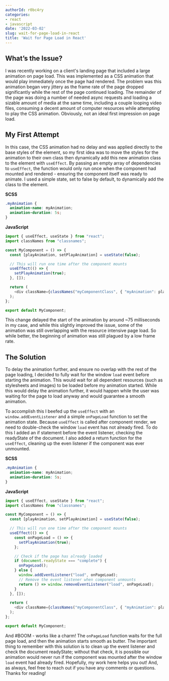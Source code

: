 ```yaml
---
authorId: r0bc4ry
categories:
- react
- javascript
date: '2022-03-02'
slug: wait-for-page-load-in-react
title: 'Wait for Page Load in React'
---
```


## What’s the Issue?

I was recently working on a client's landing page that included a large animation on page load. This was implemented as
a CSS animation that would play immediately once the page had rendered. The problem was this animation began very
jittery as the frame rate of the page dropped significantly while the rest of the page continued loading. The remainder
of the page was doing a number of needed async requests and loading a sizable amount of media at the same time,
including a couple looping video files, consuming a decent amount of computer resources while attempting to play the CSS
animation. Obviously, not an ideal first impression on page load.

## My First Attempt

In this case, the CSS animation had no delay and was applied directly to the base styles of the element, so my first
idea was to move the styles for the animation to their own class then dynamically add this new animation class to the
element with `useEffect`. By passing an empty array of dependencies to `useEffect`, the function would only run once
when the component had mounted and rendered - ensuring the component itself was ready to animate. I used a simple state,
set to false by default, to dynamically add the class to the element.

**SCSS**

```scss
.myAnimation {
  animation-name: myAnimation;
  animation-duration: 5s;
}
```

**JavaScript**

```javascript
import { useEffect, useState } from "react";
import classNames from "classnames";

const MyComponent = () => {
  const [playAnimation, setPlayAnimation] = useState(false);

  // This will run one time after the component mounts
  useEffect(() => {
    setPlayAnimation(true);
  }, []);

  return (
    <div className={classNames("myComponentClass", { "myAnimation": playAnimation })}/>
  );
};

export default MyComponent;
```

This change delayed the start of the animation by around ~75 milliseconds in my case, and while this slightly improved
the issue, some of the animation was still overlapping with the resource intensive page load. So while better, the
beginning of animation was still plagued by a low frame rate.

## The Solution

To delay the animation further, and ensure no overlap with the rest of the page loading, I decided to fully wait for the
window `load` event before starting the animation. This would wait for all dependent resources (such as stylesheets and
images) to be loaded before my animation started. While this would delay the animation further, it would happen while
the user was waiting for the page to load anyway and would guarantee a smooth animation.

To accomplish this I beefed up the `useEffect` with an `window.addEventListener` and a simple `onPageLoad` function to
set the animation state. Because `useEffect` is called after component render, we need to double-check the window `load`
event has not already fired. To do this I added an if statement before the event listener, checking the readyState of
the document. I also added a return function for the `useEffect`, cleaning up the even listener if the component was
ever unmounted.

**SCSS**

```scss
.myAnimation {
  animation-name: myAnimation;
  animation-duration: 5s;
}
```

**JavaScript**

```javascript
import { useEffect, useState } from "react";
import classNames from "classnames";

const MyComponent = () => {
  const [playAnimation, setPlayAnimation] = useState(false);

  // This will run one time after the component mounts
  useEffect(() => {
    const onPageLoad = () => {
      setPlayAnimation(true);
    };

    // Check if the page has already loaded
    if (document.readyState === "complete") {
      onPageLoad();
    } else {
      window.addEventListener("load", onPageLoad);
      // Remove the event listener when component unmounts
      return () => window.removeEventListener("load", onPageLoad);
    }
  }, []);

  return (
    <div className={classNames("myComponentClass", { "myAnimation": playAnimation })}/>
  );
};

export default MyComponent;
```

And #BOOM - works like a charm! The `onPageLoad` function waits for the full page load, and then the animation starts
smooth as butter. The important thing to remember with this solution is to clean up the event listener and check the
document readyState; without that check, it is possible our animation would never run if the component was mounted after
the window `load` event had already fired. Hopefully, my work here helps you out! And, as always, feel free to reach out
if you have any comments or questions. Thanks for reading!

